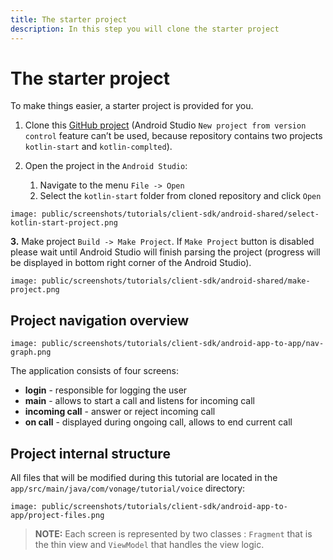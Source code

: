 ```yaml
---
title: The starter project
description: In this step you will clone the starter project
---
```


# The starter project

To make things easier, a starter project is provided for you.

1. Clone this [GitHub project](https://github.com/nexmo-community/client-sdk-android-tutorial-voice-app-to-app) (Android Studio `New project from version control` feature can’t be used, because repository contains two projects `kotlin-start` and `kotlin-complted`).

2. Open the project in the `Android Studio`:
   
   1. Navigate to the menu `File -> Open` 
   2. Select the `kotlin-start` folder from cloned repository and click `Open`

```screenshot
image: public/screenshots/tutorials/client-sdk/android-shared/select-kotlin-start-project.png
```

**3.** Make project `Build -> Make Project`. If `Make Project` button is disabled please wait until Android Studio will finish parsing the project (progress will be displayed in bottom right corner of the Android Studio).

```screenshot
image: public/screenshots/tutorials/client-sdk/android-shared/make-project.png
```

## Project navigation overview

```screenshot
image: public/screenshots/tutorials/client-sdk/android-app-to-app/nav-graph.png
```

The application consists of four screens: 

- **login** - responsible for logging the user
- **main** - allows to start a call and listens for incoming call
- **incoming call** - answer or reject incoming call
- **on call** - displayed during ongoing call, allows to end current call

## Project internal structure

All files that will be modified during this tutorial are located in the `app/src/main/java/com/vonage/tutorial/voice` directory:

```screenshot
image: public/screenshots/tutorials/client-sdk/android-app-to-app/project-files.png
```

> **NOTE:** Each screen is represented by two classes : `Fragment` that is the thin view and `ViewModel` that handles the view logic.